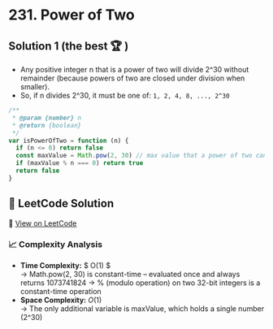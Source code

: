 # 231. Power of Two

## Solution 1 (the best 🏆 )

- Any positive integer n that is a power of two will divide 2^30 without remainder (because powers of two are closed under division when smaller).
- So, if n divides 2^30, it must be one of:
  `1, 2, 4, 8, ..., 2^30`

```javascript
/**
 * @param {number} n
 * @return {boolean}
 */
var isPowerOfTwo = function (n) {
  if (n <= 0) return false
  const maxValue = Math.pow(2, 30) // max value that a power of two can have
  if (maxValue % n === 0) return true
  return false
}
```

## 📝 LeetCode Solution

🔗 [View on LeetCode](https://leetcode.com/problems/power-of-two/submissions/1717725208/?envType=problem-list-v2&envId=2mxn884m)

### 📈 Complexity Analysis

- **Time Complexity:** $ O(1) $ <br>
  → Math.pow(2, 30) is constant-time – evaluated once and always returns 1073741824
  → % (modulo operation) on two 32-bit integers is a constant-time operation
  <br>
- **Space Complexity:** $O(1)$ <br>
  → The only additional variable is maxValue, which holds a single number (2^30)
